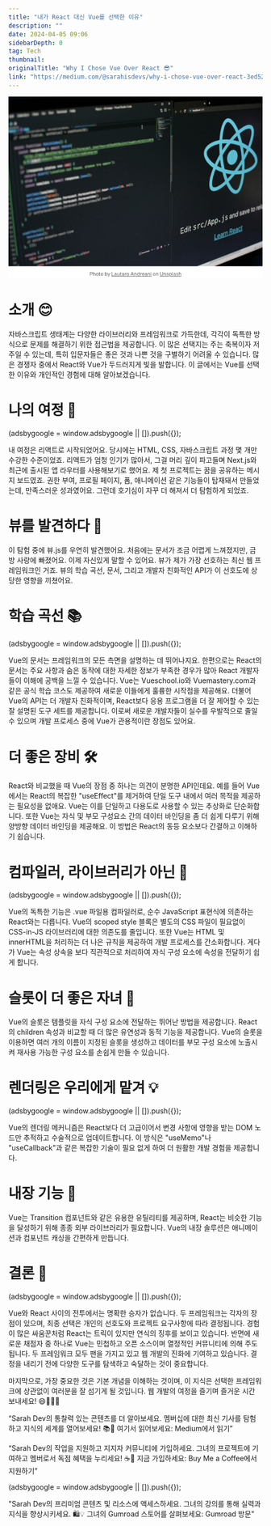 ```yaml
---
title: "내가 React 대신 Vue를 선택한 이유"
description: ""
date: 2024-04-05 09:06
sidebarDepth: 0
tag: Tech
thumbnail: 
originalTitle: "Why I Chose Vue Over React 😎"
link: "https://medium.com/@sarahisdevs/why-i-chose-vue-over-react-3ed520bcacb8"
---
```



![이미지](./img/WhyIChoseVueOverReact_0.png)

# 소개 😊

자바스크립트 생태계는 다양한 라이브러리와 프레임워크로 가득한데, 각각이 독특한 방식으로 문제를 해결하기 위한 접근법을 제공합니다. 이 많은 선택지는 주는 축복이자 저주일 수 있는데, 특히 입문자들은 좋은 것과 나쁜 것을 구별하기 어려울 수 있습니다. 많은 경쟁자 중에서 React와 Vue가 두드러지게 빛을 발합니다. 이 글에서는 Vue를 선택한 이유와 개인적인 경험에 대해 알아보겠습니다.

# 나의 여정 🚀

<!-- ui-log 수평형 -->
<ins class="adsbygoogle"
  style="display:block"
  data-ad-client="ca-pub-4877378276818686"
  data-ad-slot="9743150776"
  data-ad-format="auto"
  data-full-width-responsive="true"></ins>
<component is="script">
(adsbygoogle = window.adsbygoogle || []).push({});
</component>

내 여정은 리액트로 시작되었어요. 당시에는 HTML, CSS, 자바스크립트 과정 몇 개만 수강한 수준이었죠. 리액트가 엄청 인기가 많아서, 그걸 머리 깊이 파고들며 Next.js와 최근에 출시된 앱 라우터를 사용해보기로 했어요. 제 첫 프로젝트는 꿈을 공유하는 메시지 보드였죠. 권한 부여, 프로필 페이지, 폼, 애니메이션 같은 기능들이 탑재돼서 만들었는데, 만족스러운 성과였어요. 그런데 호기심이 자꾸 더 해져서 더 탐험하게 되었죠.

# 뷰를 발견하다 🌟

이 탐험 중에 뷰.js를 우연히 발견했어요. 처음에는 문서가 조금 어렵게 느껴졌지만, 금방 사랑에 빠졌어요. 이제 자신있게 말할 수 있어요. 뷰가 제가 가장 선호하는 최신 웹 프레임워크인 거죠. 뷰의 학습 곡선, 문서, 그리고 개발자 친화적인 API가 이 선호도에 상당한 영향을 끼쳤어요.

# 학습 곡선 📚

<!-- ui-log 수평형 -->
<ins class="adsbygoogle"
  style="display:block"
  data-ad-client="ca-pub-4877378276818686"
  data-ad-slot="9743150776"
  data-ad-format="auto"
  data-full-width-responsive="true"></ins>
<component is="script">
(adsbygoogle = window.adsbygoogle || []).push({});
</component>

Vue의 문서는 프레임워크의 모든 측면을 설명하는 데 뛰어나지요. 한편으로는 React의 문서는 주요 사항과 숨은 동작에 대한 자세한 정보가 부족한 경우가 많아 React 개발자들이 이해에 공백을 느낄 수 있습니다. Vue는 Vueschool.io와 Vuemastery.com과 같은 공식 학습 코스도 제공하여 새로운 이들에게 훌륭한 시작점을 제공해요. 더불어 Vue의 API는 더 개발자 친화적이며, React보다 응용 프로그램을 더 잘 제어할 수 있는 잘 설명된 도구 세트를 제공합니다. 이로써 새로운 개발자들이 실수를 우발적으로 줄일 수 있으며 개발 프로세스 중에 Vue가 관용적이란 장점도 있어요.

# 더 좋은 장비 🛠️

React와 비교했을 때 Vue의 장점 중 하나는 의견이 분명한 API인데요. 예를 들어 Vue에서는 React의 복잡한 "useEffect"를 제거하여 단일 도구 내에서 여러 목적을 제공하는 필요성을 없애요. Vue는 이를 단일하고 다용도로 사용할 수 있는 추상화로 단순화합니다. 또한 Vue는 자식 및 부모 구성요소 간의 데이터 바인딩을 좀 더 쉽게 다루기 위해 양방향 데이터 바인딩을 제공해요. 이 방법은 React의 동등 요소보다 간결하고 이해하기 쉽습니다.

# 컴파일러, 라이브러리가 아닌 📜

<!-- ui-log 수평형 -->
<ins class="adsbygoogle"
  style="display:block"
  data-ad-client="ca-pub-4877378276818686"
  data-ad-slot="9743150776"
  data-ad-format="auto"
  data-full-width-responsive="true"></ins>
<component is="script">
(adsbygoogle = window.adsbygoogle || []).push({});
</component>

Vue의 독특한 기능은 .vue 파일용 컴파일러로, 순수 JavaScript 표현식에 의존하는 React와는 다릅니다. Vue의 scoped style 블록은 별도의 CSS 파일이 필요없이 CSS-in-JS 라이브러리에 대한 의존도를 줄입니다. 또한 Vue는 HTML 및 innerHTML을 처리하는 더 나은 규칙을 제공하여 개발 프로세스를 간소화합니다. 게다가 Vue는 속성 상속을 보다 직관적으로 처리하여 자식 구성 요소에 속성을 전달하기 쉽게 합니다.

# 슬롯이 더 좋은 자녀 🎰

Vue의 슬롯은 템플릿을 자식 구성 요소에 전달하는 뛰어난 방법을 제공합니다. React의 children 속성과 비교할 때 더 많은 유연성과 동적 기능을 제공합니다. Vue의 슬롯을 이용하면 여러 개의 이름이 지정된 슬롯을 생성하고 데이터를 부모 구성 요소에 노출시켜 재사용 가능한 구성 요소를 손쉽게 만들 수 있습니다.

# 렌더링은 우리에게 맡겨 💡

<!-- ui-log 수평형 -->
<ins class="adsbygoogle"
  style="display:block"
  data-ad-client="ca-pub-4877378276818686"
  data-ad-slot="9743150776"
  data-ad-format="auto"
  data-full-width-responsive="true"></ins>
<component is="script">
(adsbygoogle = window.adsbygoogle || []).push({});
</component>

Vue의 렌더링 메커니즘은 React보다 더 고급이어서 변경 사항에 영향을 받는 DOM 노드만 추적하고 수술적으로 업데이트합니다. 이 방식은 "useMemo"나 "useCallback"과 같은 복잡한 기술이 필요 없게 하여 더 원활한 개발 경험을 제공합니다.

# 내장 기능 🧰

Vue는 Transition 컴포넌트와 같은 유용한 유틸리티를 제공하며, React는 비슷한 기능을 달성하기 위해 종종 외부 라이브러리가 필요합니다. Vue의 내장 솔루션은 애니메이션과 컴포넌트 캐싱을 간편하게 만듭니다.

# 결론 🎉

<!-- ui-log 수평형 -->
<ins class="adsbygoogle"
  style="display:block"
  data-ad-client="ca-pub-4877378276818686"
  data-ad-slot="9743150776"
  data-ad-format="auto"
  data-full-width-responsive="true"></ins>
<component is="script">
(adsbygoogle = window.adsbygoogle || []).push({});
</component>

Vue와 React 사이의 전투에서는 명확한 승자가 없습니다. 두 프레임워크는 각자의 장점이 있으며, 최종 선택은 개인의 선호도와 프로젝트 요구사항에 따라 결정됩니다. 경험이 많은 싸움꾼처럼 React는 트릭이 있지만 연식의 징후를 보이고 있습니다. 반면에 새로운 채점자 중 하나로 Vue는 민첩하고 오픈 소스이며 열정적인 커뮤니티에 의해 주도됩니다. 두 프레임워크 모두 팬을 가지고 있고 웹 개발의 진화에 기여하고 있습니다. 결정을 내리기 전에 다양한 도구를 탐색하고 숙달하는 것이 중요합니다.

마지막으로, 가장 중요한 것은 기본 개념을 이해하는 것이며, 이 지식은 선택한 프레임워크에 상관없이 여러분을 잘 섬기게 될 것입니다. 웹 개발의 여정을 즐기며 즐거운 시간 보내세요! 😄👨‍💻🚀

“Sarah Dev의 통찰력 있는 콘텐츠를 더 알아보세요. 멤버십에 대한 최신 기사를 탐험하고 지식의 세계를 열어보세요! 📚🚀 여기서 읽어보세요: Medium에서 읽기”

“Sarah Dev의 작업을 지원하고 지지자 커뮤니티에 가입하세요. 그녀의 프로젝트에 기여하고 멤버로서 독점 혜택을 누리세요! ☕💼 지금 가입하세요: Buy Me a Coffee에서 지원하기”

<!-- ui-log 수평형 -->
<ins class="adsbygoogle"
  style="display:block"
  data-ad-client="ca-pub-4877378276818686"
  data-ad-slot="9743150776"
  data-ad-format="auto"
  data-full-width-responsive="true"></ins>
<component is="script">
(adsbygoogle = window.adsbygoogle || []).push({});
</component>

"Sarah Dev의 프리미엄 콘텐츠 및 리소스에 액세스하세요. 그녀의 강의를 통해 실력과 지식을 향상시키세요. 🛍️💡 그녀의 Gumroad 스토어를 살펴보세요: Gumroad 방문"